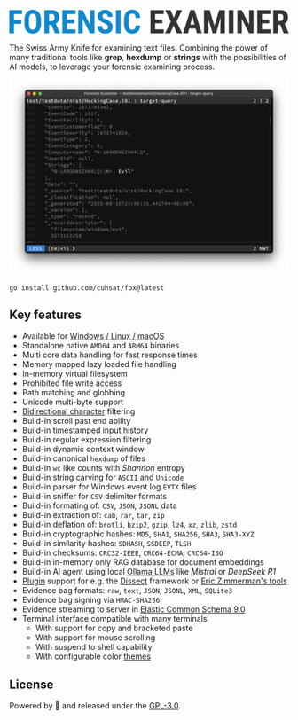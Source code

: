 ![](assets/fox.png "Forensic Examiner")

The Swiss Army Knife for examining text files. Combining the power of many traditional tools like **grep**, **hexdump** or **strings** with the possibilities of AI models, to leverage your forensic examining process.

![](assets/live.png "Live Demo")

```console
go install github.com/cuhsat/fox@latest
```

## Key features
* Available for [Windows / Linux / macOS](https://github.com/cuhsat/fox/releases)
* Standalone native `AMD64` and `ARM64` binaries 
* Multi core data handling for fast response times
* Memory mapped lazy loaded file handling
* In-memory virtual filesystem
* Prohibited file write access
* Path matching and globbing
* Unicode multi-byte support
* [Bidirectional character](https://nvd.nist.gov/vuln/detail/CVE-2021-42574) filtering
* Build-in scroll past end ability
* Build-in timestamped input history
* Build-in regular expression filtering
* Build-in dynamic context window
* Build-in canonical `hexdump` of files
* Build-in `wc` like counts with *Shannon* entropy
* Build-in string carving for `ASCII` and `Unicode`
* Build-in parser for Windows event log `EVTX` files
* Build-in sniffer for `CSV` delimiter formats
* Build-in formating of: `CSV`, `JSON`, `JSONL` data
* Build-in extraction of: `cab`, `rar`, `tar`, `zip`
* Build-in deflation of: `brotli`, `bzip2`, `gzip`, `lz4`, `xz`, `zlib`, `zstd`
* Build-in cryptographic hashes: `MD5`, `SHA1`, `SHA256`, `SHA3`, `SHA3-XYZ`
* Build-in similarity hashes: `SDHASH`, `SSDEEP`, `TLSH`
* Build-in checksums: `CRC32-IEEE`, `CRC64-ECMA`, `CRC64-ISO`
* Build-in in-memory only RAG database for document embeddings
* Build-in AI agent using local [Ollama LLMs](https://ollama.com/search) like *Mistral* or *DeepSeek R1*
* [Plugin](PLUGINS.md) support for e.g. the [Dissect](https://docs.dissect.tools) framework or [Eric Zimmerman's tools](https://ericzimmerman.github.io/)
* Evidence bag formats: `raw`, `text`, `JSON`, `JSONL`, `XML`, `SQLite3`
* Evidence bag signing via `HMAC-SHA256`
* Evidence streaming to server in [Elastic Common Schema 9.0](https://www.elastic.co/docs/reference/ecs)
* Terminal interface compatible with many terminals
  * With support for copy and bracketed paste
  * With support for mouse scrolling
  * With suspend to shell capability
  * With configurable color [themes](THEMES.md)

## License
Powered by 🥃 and released under the [GPL-3.0](LICENSE.md).